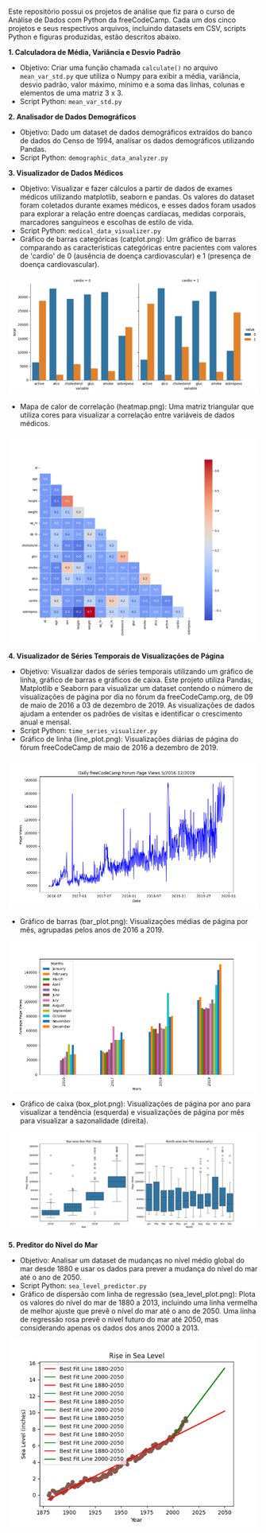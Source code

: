 Este repositório possui os projetos de análise que fiz para o curso de Análise de Dados com Python da freeCodeCamp. Cada um dos cinco projetos e seus respectivos arquivos, incluindo datasets em CSV, scripts Python e figuras produzidas, estão descritos abaixo.

**1. Calculadora de Média, Variância e Desvio Padrão**

* Objetivo: Criar uma função chamada `calculate()` no arquivo `mean_var_std.py` que utiliza o Numpy para exibir a média, variância, desvio padrão, valor máximo, mínimo e a soma das linhas, colunas e elementos de uma matriz 3 x 3.
* Script Python: `mean_var_std.py`

**2. Analisador de Dados Demográficos**

* Objetivo: Dado um dataset de dados demográficos extraídos do banco de dados do Censo de 1994, analisar os dados demográficos utilizando Pandas.
* Script Python: `demographic_data_analyzer.py`

**3. Visualizador de Dados Médicos**

* Objetivo: Visualizar e fazer cálculos a partir de dados de exames médicos utilizando matplotlib, seaborn e pandas. Os valores do dataset foram coletados durante exames médicos, e esses dados foram usados para explorar a relação entre doenças cardíacas, medidas corporais, marcadores sanguíneos e escolhas de estilo de vida.
* Script Python: `medical_data_visualizer.py`
* Gráfico de barras categóricas (catplot.png): Um gráfico de barras comparando as características categóricas entre pacientes com valores de 'cardio' de 0 (ausência de doença cardiovascular) e 1 (presença de doença cardiovascular).  
<img src="Medical Data\Graficos\grafico_categorico.png" alt="Categorico" />

* Mapa de calor de correlação (heatmap.png): Uma matriz triangular que utiliza cores para visualizar a correlação entre variáveis de dados médicos.  
<img src="Medical Data\Graficos\mapa_de_calor.png" alt="Mapa de Calor" />

**4. Visualizador de Séries Temporais de Visualizações de Página**

* Objetivo: Visualizar dados de séries temporais utilizando um gráfico de linha, gráfico de barras e gráficos de caixa. Este projeto utiliza Pandas, Matplotlib e Seaborn para visualizar um dataset contendo o número de visualizações de página por dia no fórum da freeCodeCamp.org, de 09 de maio de 2016 a 03 de dezembro de 2019. As visualizações de dados ajudam a entender os padrões de visitas e identificar o crescimento anual e mensal.
* Script Python: `time_series_visualizer.py`
* Gráfico de linha (line_plot.png): Visualizações diárias de página do fórum freeCodeCamp de maio de 2016 a dezembro de 2019.  
<img src="Page View Time\Graficos\line_plot.png" alt="Line Plot" />

* Gráfico de barras (bar_plot.png): Visualizações médias de página por mês, agrupadas pelos anos de 2016 a 2019.  
<img src="Page View Time\Graficos\bar_plot.png" alt="Bar Plot" />

* Gráfico de caixa (box_plot.png): Visualizações de página por ano para visualizar a tendência (esquerda) e visualizações de página por mês para visualizar a sazonalidade (direita).  
<img src="Page View Time\Graficos\box_plot.png" alt="Box Plot" />

**5. Preditor do Nível do Mar**

* Objetivo: Analisar um dataset de mudanças no nível médio global do mar desde 1880 e usar os dados para prever a mudança do nível do mar até o ano de 2050.
* Script Python: `sea_level_predictor.py`
* Gráfico de dispersão com linha de regressão (sea_level_plot.png): Plota os valores do nível do mar de 1880 a 2013, incluindo uma linha vermelha de melhor ajuste que prevê o nível do mar até o ano de 2050. Uma linha de regressão rosa prevê o nível futuro do mar até 2050, mas considerando apenas os dados dos anos 2000 a 2013.  
<img src="Sea Level\Graficos\sea_level_plot.png" alt="Sea Level Plot" />